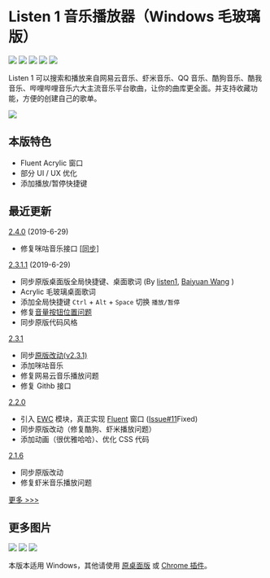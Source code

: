# Listen 1 音乐播放器（Windows 毛玻璃版）

![](https://img.shields.io/github/languages/top/reycn/listen1_desktop_fluent.svg?color=blue)
![](https://img.shields.io/github/release/reycn/listen1_desktop_fluent.svg)
![](https://img.shields.io/static/v1.svg?label=design&message=fluent&color=blue)
![](https://img.shields.io/github/issues/reycn/listen1_desktop_fluent.svg)
[![](https://img.shields.io/static/v1.svg?label=upstream&message=listen1-chrome&color=green)](https://github.com/listen1/listen1_chrome_extension)

Listen 1 可以搜索和播放来自网易云音乐、虾米音乐、QQ 音乐、酷狗音乐、酷我音乐、哔哩哔哩音乐六大主流音乐平台歌曲，让你的曲库更全面。并支持收藏功能，方便的创建自己的歌单。

<img src="https://i.imgur.com/BWC3SHB.png">  
    
本版特色
---- 
- Fluent Acrylic 窗口
- 部分 UI / UX 优化
- 添加播放/暂停快捷键

## 最近更新

[2.4.0](https://github.com/reycn/listen1_desktop_fluent/releases/tag/2.4.0) (2019-6-29)

- 修复咪咕音乐接口 [[同步]](https://github.com/listen1/listen1_chrome_extension)

[2.3.1.1](https://github.com/reycn/listen1_desktop_fluent/releases/tag/2.3.1.1) (2019-6-29)

- 同步原版桌面版全局快捷键、桌面歌词 (By [listen1](https://github.com/listen1/listen1_chrome_extension/commit/8f1acfd514270631f776df96197f0b253f3ae755), [Baiyuan Wang](https://github.com/listen1/listen1_chrome_extension/pull/245) )
- Acrylic 毛玻璃桌面歌词
- 添加全局快捷键 `Ctrl` + `Alt` + `Space` 切换 `播放/暂停`
- 修复[音量按钮位置问题](https://github.com/reycn/listen1_desktop_fluent/issues/10)
- 同步原版代码风格

[2.3.1](https://github.com/reycn/listen1_desktop_fluent/releases/tag/2.3.1)

- 同步[原版改动(v2.3.1)](https://github.com/listen1/listen1_chrome_extension/compare/6fcdce564f...6b7de89d68)
- 添加咪咕音乐
- 修复网易云音乐播放问题
- 修复 Githb 接口

[2.2.0](https://github.com/reycn/listen1_desktop_fluent/releases/tag/2.2.0)

- 引入 [EWC](https://github.com/23phy/ewc) 模块，真正实现 [Fluent](https://www.microsoft.com/design/fluent/#/) 窗口 ([Issue#11](https://github.com/reycn/listen1_desktop_fluent/issues/11)Fixed)
- 同步原版改动（修复酷狗、虾米播放问题）
- 添加动画（很优雅哈哈）、优化 CSS 代码

[2.1.6](https://github.com/reycn/listen1_desktop_fluent/releases/tag/2.1.6)

- 同步原版改动
- 修复虾米音乐播放问题

[更多 >>>](https://github.com/reycn/listen1_desktop_fluent/commits/master)

## 更多图片

<img src="https://i.imgur.com/HQEpd8W.png">
<img src="https://i.imgur.com/dB3STeS.png">
<img src="https://i.imgur.com/4FJGvUx.gif">

本版本适用 Windows，其他请使用 [原桌面版](https://github.com/listen1/listen1_desktop/) 或 [Chrome 插件](https://github.com/listen1/listen1_chrome_extension)。
